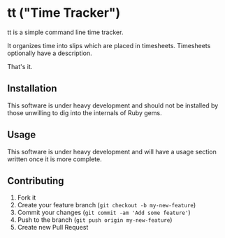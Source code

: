 # tt ("Time Tracker")

tt is a simple command line time tracker.

It organizes time into slips which are placed in timesheets. Timesheets
optionally have a description.

That's it.

## Installation

This software is under heavy development and should not be installed by those
unwilling to dig into the internals of Ruby gems.

## Usage

This software is under heavy development and will have a usage section written
once it is more complete.

## Contributing

1. Fork it
2. Create your feature branch (`git checkout -b my-new-feature`)
3. Commit your changes (`git commit -am 'Add some feature'`)
4. Push to the branch (`git push origin my-new-feature`)
5. Create new Pull Request
